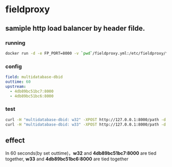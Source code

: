 # fieldproxy

## samiple http load balancer by header filde.

### running

```sh
docker run -d -e FP_PORT=8000 -v `pwd`/fieldproxy.yml:/etc/fieldproxy/fieldproxy.yml shinhwagk/fieldproxy:latest
```

### config

```yml
field: multidatabase-dbid
outtime: 60
upstream:
  - 4db89bc51bc7:8000
  - 4db89bc51bc6:8000
```

### test

```sh
curl -H "multidatabase-dbid: w32" -XPOST http://127.0.0.1:8000/path -d 'body'
curl -H "multidatabase-dbid: w33" -XPOST http://127.0.0.1:8000/path -d 'body'
```

## effect

In 60 seconds(by set outtime)，**w32** and **4db89bc51bc7:8000** are tied
together, **w33** and **4db89bc51bc6:8000** are tied together
